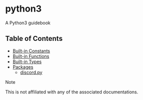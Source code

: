# python3
A Python3 guidebook


## Table of Contents
- [Built-in Constants](<built_in/constants.md>)
- [Built-in Functions](<built_in/functions.md>)
- [Built-in Types](<built_in/types.md>)
- [Packages](<packages>)
  - [discord.py](<packages/discordpy.md>)


> [!NOTE]
> This is not affiliated with any of the associated documentations.